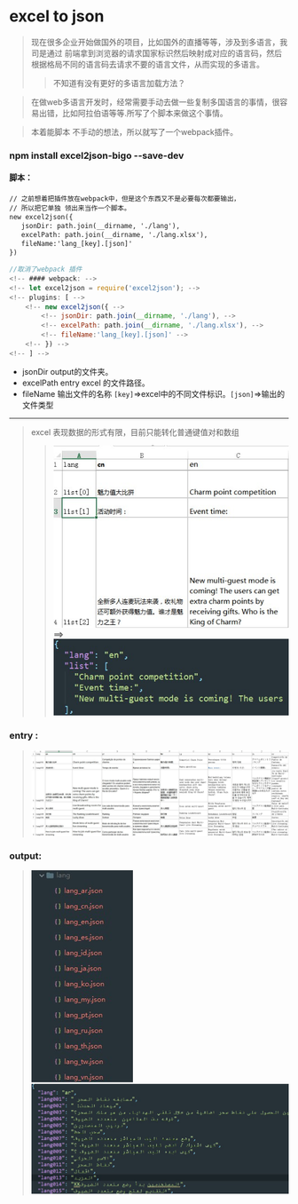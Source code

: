 # excel to json

> 现在很多企业开始做国外的项目，比如国外的直播等等，涉及到多语言，我司是通过 前端拿到浏览器的请求国家标识然后映射成对应的语言码，然后根据格局不同的语言码去请求不要的语言文件，从而实现的多语言。
>> 不知道有没有更好的多语言加载方法？

> 在做web多语言开发时，经常需要手动去做一些复制多国语言的事情，很容易出错，比如阿拉伯语等等.所写了个脚本来做这个事情。

> 本着能脚本 不手动的想法，所以就写了一个webpack插件。

### npm install excel2json-bigo --save-dev
#### 脚本：
```
// 之前想着把插件放在webpack中，但是这个东西又不是必要每次都要输出，
// 所以把它单独 领出来当作一个脚本。
new excel2json({
   jsonDir: path.join(__dirname, './lang'),
   excelPath: path.join(__dirname, './lang.xlsx'),
   fileName:'lang_[key].[json]'
})
```


```js
//取消了webpack 插件
<!-- #### webpack: -->
<!-- let excel2json = require('excel2json'); -->
<!-- plugins: [ -->
    <!-- new excel2json({ -->
        <!-- jsonDir: path.join(__dirname, './lang'), -->
        <!-- excelPath: path.join(__dirname, './lang.xlsx'), -->
        <!-- fileName:'lang_[key].[json]' -->
    <!-- }) -->
<!-- ] -->
```

- jsonDir output的文件夹。
- excelPath entry excel 的文件路径。
- fileName 输出文件的名称  `[key]`=>excel中的不同文件标识。`[json]`=>输出的文件类型
****
> excel 表现数据的形式有限，目前只能转化普通键值对和数组
>>![arrDemo](./static/arrDemo.jpg) **==>** ![arrDemo](./static/arrOutputDemo.jpg)

### entry :
> ![entry](./static/demo.jpg)

### output:
> ![output](./static/outputDemo.jpg)
  ![output](./static/outputDemo2.jpg)



